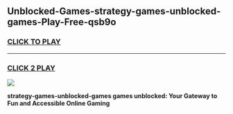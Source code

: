 
## Unblocked-Games-strategy-games-unblocked-games-Play-Free-qsb9o
<h3>
<a href="https://premium76.site?title=strategy-games-unblocked-games&ref=21A">CLICK TO PLAY</a></h3>
<hr>

<h3>
<a href="https://premium76.site?title=strategy-games-unblocked-games&ref=21A">CLICK 2 PLAY</a>
  
</h3>

<a href="https://premium76.site?title=strategy-games-unblocked-games&ref=21A"><img src="https://clearcache.store/games.png"></a>


**strategy-games-unblocked-games games unblocked: Your Gateway to Fun and Accessible Online Gaming**
